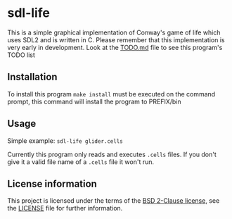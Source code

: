 # sdl-life
This is a simple graphical implementation of Conway's game of life which uses SDL2 and is written in C. Please remember that this implementation is very early in development. Look at the [TODO.md](TODO.md) file to see this program's TODO list
## Installation
To install this program `make install` must be executed on the command prompt, this command will install the program to PREFIX/bin
## Usage
Simple example: `sdl-life glider.cells`

Currently this program only reads and executes `.cells` files. If you don't give it a valid file name of a `.cells` file it won't run.
## License information
This project is licensed under the terms of the [BSD 2-Clause license](https://opensource.org/licenses/BSD-2-Clause), see the [LICENSE](LICENSE) file for further information.

